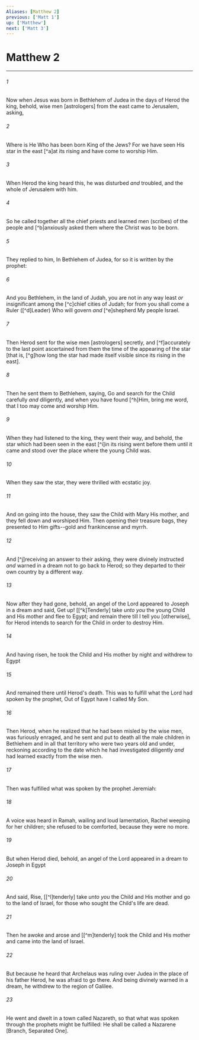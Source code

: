 ```yaml
---
Aliases: [Matthew 2]
previous: ['Matt 1']
up: ['Matthew']
next: ['Matt 3']
---
```

# Matthew 2

***














###### 1 






Now when Jesus was born in Bethlehem of Judea in the days of Herod the king, behold, wise men [astrologers] from the east came to Jerusalem, asking, 













###### 2 






Where is He Who has been born King of the Jews? For we have seen His star in the east [^a]at its rising and have come to worship Him. 













###### 3 






When Herod the king heard this, he was disturbed _and_ troubled, and the whole of Jerusalem with him. 













###### 4 






So he called together all the chief priests and learned men (scribes) of the people and [^b]anxiously asked them where the Christ was to be born. 













###### 5 






They replied to him, In Bethlehem of Judea, for so it is written by the prophet: 













###### 6 






And you Bethlehem, in the land of Judah, you are not in any way least _or_ insignificant among the [^c]chief cities of Judah; for from you shall come a Ruler ([^d]Leader) Who will govern _and_ [^e]shepherd My people Israel. 













###### 7 






Then Herod sent for the wise men [astrologers] secretly, and [^f]accurately to the last point ascertained from them the time of the appearing of the star [that is, [^g]how long the star had made itself visible since its rising in the east]. 













###### 8 






Then he sent them to Bethlehem, saying, Go and search for the Child carefully _and_ diligently, and when you have found [^h]Him, bring me word, that I too may come and worship Him. 













###### 9 






When they had listened to the king, they went their way, and behold, the star which had been seen in the east [^i]in its rising went before them until it came and stood over the place where the young Child was. 













###### 10 






When they saw the star, they were thrilled with ecstatic joy. 













###### 11 






And on going into the house, they saw the Child with Mary His mother, and they fell down and worshiped Him. Then opening their treasure bags, they presented to Him gifts--gold and frankincense and myrrh. 













###### 12 






And [^j]receiving an answer to their asking, they were divinely instructed _and_ warned in a dream not to go back to Herod; so they departed to their own country by a different way. 













###### 13 






Now after they had gone, behold, an angel of the Lord appeared to Joseph in a dream and said, Get up! [[^k]Tenderly] take _unto you_ the young Child and His mother and flee to Egypt; and remain there till I tell you [otherwise], for Herod intends to search for the Child in order to destroy Him. 













###### 14 






And having risen, he took the Child and His mother by night and withdrew to Egypt 













###### 15 






And remained there until Herod's death. This was to fulfill what the Lord had spoken by the prophet, Out of Egypt have I called My Son. 













###### 16 






Then Herod, when he realized that he had been misled by the wise men, was furiously enraged, and he sent and put to death all the male children in Bethlehem and in all that territory who were two years old and under, reckoning according to the date which he had investigated diligently _and_ had learned exactly from the wise men. 













###### 17 






Then was fulfilled what was spoken by the prophet Jeremiah: 













###### 18 






A voice was heard in Ramah, wailing and loud lamentation, Rachel weeping for her children; she refused to be comforted, because they were no more. 













###### 19 






But when Herod died, behold, an angel of the Lord appeared in a dream to Joseph in Egypt 













###### 20 






And said, Rise, [[^l]tenderly] take _unto you_ the Child and His mother and go to the land of Israel, for those who sought the Child's life are dead. 













###### 21 






Then he awoke and arose and [[^m]tenderly] took the Child and His mother and came into the land of Israel. 













###### 22 






But because he heard that Archelaus was ruling over Judea in the place of his father Herod, he was afraid to go there. And being divinely warned in a dream, he withdrew to the region of Galilee. 













###### 23 






He went and dwelt in a town called Nazareth, so that what was spoken through the prophets might be fulfilled: He shall be called a Nazarene [Branch, Separated One].
